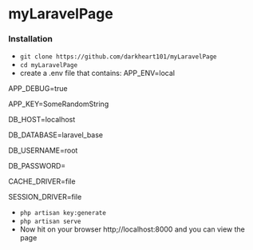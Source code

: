 # myLaravelPage

### Installation ###

* `git clone https://github.com/darkheart101/myLaravelPage`
* `cd myLaravelPage`
* create a .env file that contains:
APP_ENV=local

APP_DEBUG=true

APP_KEY=SomeRandomString


DB_HOST=localhost

DB_DATABASE=laravel_base

DB_USERNAME=root

DB_PASSWORD=


CACHE_DRIVER=file

SESSION_DRIVER=file

* `php artisan key:generate`
* `php artisan serve`
* Now hit on your browser http;//localhost:8000 and you can view the page


